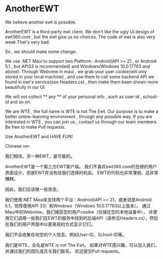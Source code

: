 # AnotherEWT
We believe another ewt is possible.

AnotherEWT is a third-party ewt client.
We don't like the ugly UI design of ewt360.com , but the ewt give us no choices.
The code of ewt is also very weak.That's very bad.

So , we should make some change.

We use .NET Maui to support two Platform : Android(API >= 21 , or Android 5.1 , but API33 is recommended) and Windows(Windows 10.0.17763 and above).
Through Webview in maui , we grab your user cookie(will only stored in your local machine) , 
and use them to call some backend API we found in ewt's service(see Headers.cs) , then make them been shown more beautifully in our UI.

We will not collect ** any ** of your personal info , such as user-id , school-id and so on. 

We are WTE , the full name is WTE is not The Ewt. Our purpose is to make a better online-learning environment , thruogh any possible way.
If you are interested in WTE , you can join us , contact us through our team members.
Be free to make Pull requests.

Use AnotherEWT and HAVE FUN!

Chinese ver:

我们相信，另一种EWT，是可能的。

AnotherEWT是一个第三方EWT客户端。 我们不喜欢ewt360.com的丑陋的用户界面设计，但是EWT并没有给我们选择的机会。 EWT的代码也非常薄弱。这非常糟糕。

因此，我们应该做一些改变。

我们使用.NET Maui来支持两个平台：Android(API >= 21，或者说是Android 5.1，但荐使用API 33）和Windows（Windows 10.0.17763以上版本）。 
通过Maui中的Webview，我们捕获您的用户cookie（仅储在您的本地设备中）， 并使用它们调用一些我们在EWT的服务中找到的后端API（请参见Headers.cs），然后在我们的用户界面中以更美观的方式显示它们。

我们不会收集任何您的个人信息，例如User-ID、School-ID等。

我们是WTE，全名是WTE is not The Ewt。
如果对WTE感兴趣，可以加入我们，并通过我们的团队成员与我们联系。 
欢迎提交Pull requests。
